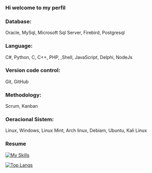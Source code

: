 ### Hi welcome to my perfil

### Database: 
Oracle, MySql, Microsoft Sql Server, Firebird, Postgresql

### Language: 
C#, Python, C, C++, PHP, ,Shell, JavaScript, Delphi, NodeJs

### Version code control: 
Git, GitHub

### Methodology: 
Scrum, Kanban

### Oeracional Sistem: 
Linux, Windows, Linux Mint, Arch linux, Debiam, Ubuntu, Kali Linux

### Resume <br>
[![My Skills](https://skillicons.dev/icons?i=angular,arduino,c,cs,cpp,cloudflare,dotnet,godot,html,js,mysql,php,py,mysql,vscode,git,github,mint,arch,linux,windows&perline=5)](https://skillicons.dev)

[![Top Langs](https://github-readme-stats.vercel.app/api/top-langs/?username=rafaelfx91&layout=compact&show_icons=true&theme=dark)](https://github.com/rafaelfx91/github-readme-stats)

